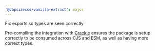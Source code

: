 ```yaml
---
'@capsizecss/vanilla-extract': major
---
```


Fix exports so types are seen correctly

Pre-compiling the integration with [Crackle] ensures the package is setup correctly to be consumed across CJS and ESM, as well as having more correct types.

[Crackle]: https://github.com/seek-oss/crackle?tab=readme-ov-file#-crackle-